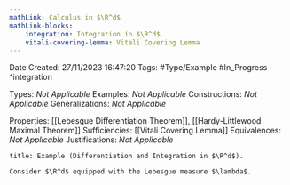 ```yaml
---
mathLink: Calculus in $\R^d$
mathLink-blocks:
    integration: Integration in $\R^d$
    vitali-covering-lemma: Vitali Covering Lemma
---
```


<div class="topSpace"></div>

Date Created: 27/11/2023 16:47:20
Tags: #Type/Example #In_Progress
^integration

Types: <i>Not Applicable</i>
Examples: <i>Not Applicable</i>
Constructions: <i>Not Applicable</i>
Generalizations: <i>Not Applicable</i>

Properties: [[Lebesgue Differentiation Theorem]], [[Hardy-Littlewood Maximal Theorem]]
Sufficiencies: [[Vitali Covering Lemma]]
Equivalences: <i>Not Applicable</i>
Justifications: <i>Not Applicable</i>

``` ad-Example
title: Example (Differentiation and Integration in $\R^d$).

Consider $\R^d$ equipped with the Lebesgue measure $\lambda$.

```